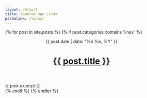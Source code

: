```yaml
---
layout: default
title: Заметки про Linux
permalink: /linux/
---
```

 
{% for post in site.posts %}
	{% if post.categories contains 'linux' %}
<header>
	<time class="datetime">{{ post.date | date: "%b %e, %Y" }}</time>
    <h1><a href="{{ post.url }}">{{ post.title }}</a></h1>
</header>

<article>{{ post.excerpt }}</article> 
	{% endif %}
{% endfor %}
